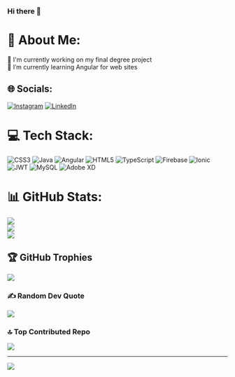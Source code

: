 ### Hi there 👋
# 💫 About Me:
🔭 I'm currently working on my final degree project<br>🌱 I’m currently learning Angular for web sites


## 🌐 Socials:
[![Instagram](https://img.shields.io/badge/Instagram-%23E4405F.svg?logo=Instagram&logoColor=white)](https://instagram.com/cesar_001r) [![LinkedIn](https://img.shields.io/badge/LinkedIn-%230077B5.svg?logo=linkedin&logoColor=white)](https://linkedin.com/in/cesar-rodriguez-b04451220) 

# 💻 Tech Stack:
![CSS3](https://img.shields.io/badge/css3-%231572B6.svg?style=for-the-badge&logo=css3&logoColor=white) ![Java](https://img.shields.io/badge/java-%23ED8B00.svg?style=for-the-badge&logo=openjdk&logoColor=white) ![Angular](https://img.shields.io/badge/angular-%23DD0031.svg?style=for-the-badge&logo=angular&logoColor=white) ![HTML5](https://img.shields.io/badge/html5-%23E34F26.svg?style=for-the-badge&logo=html5&logoColor=white) ![TypeScript](https://img.shields.io/badge/typescript-%23007ACC.svg?style=for-the-badge&logo=typescript&logoColor=white) ![Firebase](https://img.shields.io/badge/firebase-%23039BE5.svg?style=for-the-badge&logo=firebase) ![Ionic](https://img.shields.io/badge/Ionic-%233880FF.svg?style=for-the-badge&logo=Ionic&logoColor=white) ![JWT](https://img.shields.io/badge/JWT-black?style=for-the-badge&logo=JSON%20web%20tokens) ![MySQL](https://img.shields.io/badge/mysql-%2300000f.svg?style=for-the-badge&logo=mysql&logoColor=white) ![Adobe XD](https://img.shields.io/badge/Adobe%20XD-470137?style=for-the-badge&logo=Adobe%20XD&logoColor=#FF61F6)
# 📊 GitHub Stats:
![](https://github-readme-stats.vercel.app/api?username=Cesar001-co&theme=dark&hide_border=false&include_all_commits=false&count_private=false)<br/>
![](https://github-readme-streak-stats.herokuapp.com/?user=Cesar001-co&theme=dark&hide_border=false)<br/>
![](https://github-readme-stats.vercel.app/api/top-langs/?username=Cesar001-co&theme=dark&hide_border=false&include_all_commits=false&count_private=false&layout=compact)

## 🏆 GitHub Trophies
![](https://github-profile-trophy.vercel.app/?username=Cesar001-co&theme=radical&no-frame=false&no-bg=true&margin-w=4)

### ✍️ Random Dev Quote
![](https://quotes-github-readme.vercel.app/api?type=horizontal&theme=tokyonight)

### 🔝 Top Contributed Repo
![](https://github-contributor-stats.vercel.app/api?username=Cesar001-co&limit=5&theme=dark&combine_all_yearly_contributions=true)

---
[![](https://visitcount.itsvg.in/api?id=Cesar001-co&icon=0&color=1)](https://visitcount.itsvg.in)

<!-- Proudly created with GPRM ( https://gprm.itsvg.in ) -->
